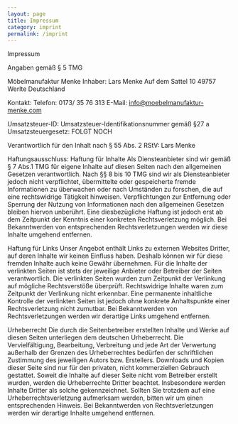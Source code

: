 ```yaml
---
layout: page
title: Impressum
category: imprint
permalink: /imprint
---
```


Impressum

Angaben gemäß § 5 TMG

Möbelmanufaktur Menke
Inhaber: Lars Menke
Auf dem Sattel 10
49757 Werlte
Deutschland

Kontakt:
Telefon: 0173/ 35 76 313
E-Mail: info@moebelmanufaktur-menke.com

Umsatzsteuer-ID:
Umsatzsteuer-Identifikationsnummer gemäß §27 a Umsatzsteuergesetz: FOLGT NOCH

Verantwortlich für den Inhalt nach § 55 Abs. 2 RStV:
Lars Menke

Haftungsausschluss:
Haftung für Inhalte
Als Diensteanbieter sind wir gemäß § 7 Abs.1 TMG für eigene Inhalte auf diesen Seiten nach den allgemeinen Gesetzen 
verantwortlich. Nach §§ 8 bis 10 TMG sind wir als Diensteanbieter jedoch nicht verpflichtet, übermittelte oder 
gespeicherte fremde Informationen zu überwachen oder nach Umständen zu forschen, die auf eine rechtswidrige Tätigkeit 
hinweisen. Verpflichtungen zur Entfernung oder Sperrung der Nutzung von Informationen nach den allgemeinen Gesetzen 
bleiben hiervon unberührt. Eine diesbezügliche Haftung ist jedoch erst ab dem Zeitpunkt der Kenntnis einer konkreten 
Rechtsverletzung möglich. Bei Bekanntwerden von entsprechenden Rechtsverletzungen werden wir diese Inhalte umgehend 
entfernen.

Haftung für Links
Unser Angebot enthält Links zu externen Websites Dritter, auf deren Inhalte wir keinen Einfluss haben. Deshalb können 
wir für diese fremden Inhalte auch keine Gewähr übernehmen. Für die Inhalte der verlinkten Seiten ist stets der 
jeweilige Anbieter oder Betreiber der Seiten verantwortlich. Die verlinkten Seiten wurden zum Zeitpunkt der Verlinkung 
auf mögliche Rechtsverstöße überprüft. Rechtswidrige Inhalte waren zum Zeitpunkt der Verlinkung nicht erkennbar. Eine 
permanente inhaltliche Kontrolle der verlinkten Seiten ist jedoch ohne konkrete Anhaltspunkte einer Rechtsverletzung 
nicht zumutbar. Bei Bekanntwerden von Rechtsverletzungen werden wir derartige Links umgehend entfernen.

Urheberrecht
Die durch die Seitenbetreiber erstellten Inhalte und Werke auf diesen Seiten unterliegen dem deutschen Urheberrecht. 
Die Vervielfältigung, Bearbeitung, Verbreitung und jede Art der Verwertung außerhalb der Grenzen des Urheberrechtes 
bedürfen der schriftlichen Zustimmung des jeweiligen Autors bzw. Erstellers. Downloads und Kopien dieser Seite sind 
nur für den privaten, nicht kommerziellen Gebrauch gestattet. Soweit die Inhalte auf dieser Seite nicht vom Betreiber 
erstellt wurden, werden die Urheberrechte Dritter beachtet. Insbesondere werden Inhalte Dritter als solche 
gekennzeichnet. Sollten Sie trotzdem auf eine Urheberrechtsverletzung aufmerksam werden, bitten wir um einen 
entsprechenden Hinweis. Bei Bekanntwerden von Rechtsverletzungen werden wir derartige Inhalte umgehend entfernen.